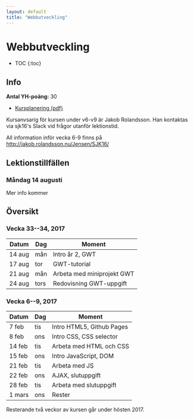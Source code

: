 ```yaml
---
layout: default
title: "Webbutveckling"
---
```



Webbutveckling
======================

* TOC
{:toc}

Info
----

**Antal YH-poäng:** 30

* [Kursplanering (pdf)](kursplanering11.pdf)

Kursanvsarig för kursen under v6-v9 är Jakob Rolandsson. Han kontaktas via sjk16's Slack vid frågor utanför lektionstid.

All information inför vecka 6-9 finns på http://jakob.rolandsson.nu/Jensen/SJK16/

Lektionstillfällen
-------------

### Måndag 14 augusti

Mer info kommer



Översikt
--------

### Vecka 33--34, 2017
Datum  | Dag | Moment
-------|-----|--------------
14 aug | mån | Intro år 2, GWT 
17 aug | tor | GWT-tutorial
21 aug | mån | Arbeta med miniprojekt GWT
24 aug | tors | Redovisning GWT-uppgift



### Vecka 6--9, 2017

Datum  | Dag | Moment
-------|-----|--------------
7 feb | tis | Intro HTML5, Github Pages
8 feb | ons | Intro CSS, CSS selector
14 feb | tis |  Arbeta med HTML och CSS
15 feb | ons | Intro JavaScript, DOM
21 feb | tis |  Arbeta med JS
22 feb | ons |  AJAX, slutuppgift
28 feb | tis |  Arbeta med slutuppgift
1 mars | ons |  Rester

Resterande två veckor av kursen går under hösten 2017.


